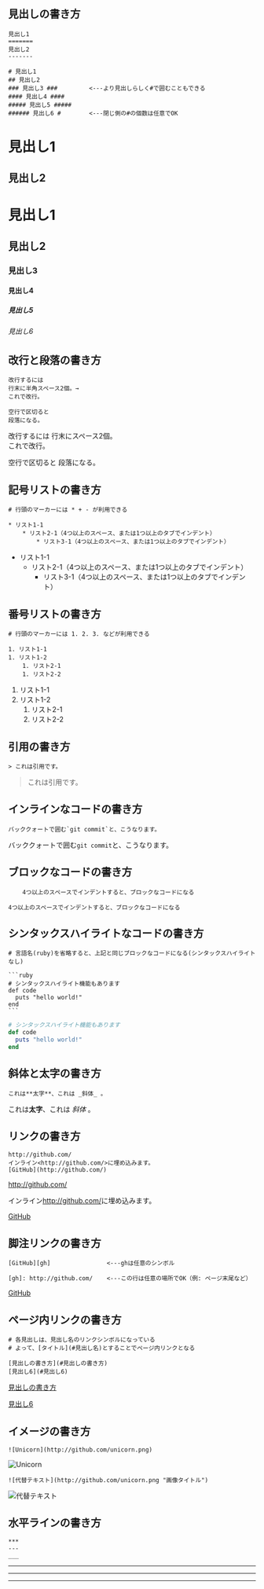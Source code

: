 見出しの書き方
--------------
    見出し1
    =======
    見出し2
    -------
    
    # 見出し1
    ## 見出し2
    ### 見出し3 ###         <---より見出しらしく#で囲むこともできる
    #### 見出し4 ####
    ##### 見出し5 #####
    ###### 見出し6 #        <---閉じ側の#の個数は任意でOK

見出し1
=======
見出し2
-------

# 見出し1
## 見出し2
### 見出し3 ###
#### 見出し4 ####
##### 見出し5 #####
###### 見出し6 #


改行と段落の書き方
------------------
    改行するには
    行末に半角スペース2個。→  
    これで改行。
    
    空行で区切ると
    段落になる。

改行するには
行末にスペース2個。  
これで改行。

空行で区切ると
段落になる。


記号リストの書き方
------------------
    # 行頭のマーカーには * + - が利用できる
    
    * リスト1-1
        * リスト2-1（4つ以上のスペース、または1つ以上のタブでインデント）
            * リスト3-1（4つ以上のスペース、または1つ以上のタブでインデント）

* リスト1-1
   * リスト2-1（4つ以上のスペース、または1つ以上のタブでインデント）
      * リスト3-1（4つ以上のスペース、または1つ以上のタブでインデント）


番号リストの書き方
------------------
    # 行頭のマーカーには 1. 2. 3. などが利用できる
    
    1. リスト1-1
    1. リスト1-2
        1. リスト2-1
        1. リスト2-2

1. リスト1-1
1. リスト1-2
   1. リスト2-1
   1. リスト2-2


引用の書き方
------------
    > これは引用です。

> これは引用です。


インラインなコードの書き方
--------------------------
    バッククォートで囲む`git commit`と、こうなります。

バッククォートで囲む`git commit`と、こうなります。


ブロックなコードの書き方
------------------------
````
    4つ以上のスペースでインデントすると、ブロックなコードになる
````

    4つ以上のスペースでインデントすると、ブロックなコードになる


シンタックスハイライトなコードの書き方
--------------------------------------
    # 言語名(ruby)を省略すると、上記と同じブロックなコードになる(シンタックスハイライトなし)
    
    ```ruby
    # シンタックスハイライト機能もあります
    def code
      puts "hello world!"
    end
    ```

```ruby
# シンタックスハイライト機能もあります
def code
  puts "hello world!"
end
```


斜体と太字の書き方
------------------
    これは**太字**、これは _斜体_ 。

これは**太字**、これは _斜体_ 。


リンクの書き方
--------------
    http://github.com/
    インライン<http://github.com/>に埋め込みます。
    [GitHub](http://github.com/)

http://github.com/

インライン<http://github.com/>に埋め込みます。

[GitHub](http://github.com/)


脚注リンクの書き方
------------------
    [GitHub][gh]                <---ghは任意のシンボル

    [gh]: http://github.com/    <---この行は任意の場所でOK（例: ページ末尾など）

[GitHub][gh]

[gh]: http://github.com/


ページ内リンクの書き方
----------------------
    # 各見出しは、見出し名のリンクシンボルになっている
    # よって、[タイトル](#見出し名)とすることでページ内リンクとなる
    
    [見出しの書き方](#見出しの書き方)
    [見出し6](#見出し6)

[見出しの書き方](#見出しの書き方)

[見出し6](#見出し6)


イメージの書き方
----------------
    ![Unicorn](http://github.com/unicorn.png)

![Unicorn](http://github.com/unicorn.png)

    ![代替テキスト](http://github.com/unicorn.png "画像タイトル")

![代替テキスト](http://github.com/unicorn.png "画像タイトル")


水平ラインの書き方
------------------
    ***
    ---
    ___

***

---

___
